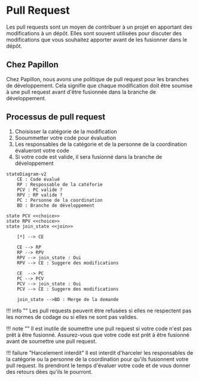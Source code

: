# Pull Request

Les pull requests sont un moyen de contribuer à un projet en apportant des modifications à un dépôt. Elles sont souvent utilisées pour discuter des modifications que vous souhaitez apporter avant de les fusionner dans le dépôt.

## Chez Papillon

Chez Papillon, nous avons une politique de pull request pour les branches de développement. Cela signifie que chaque modification doit être soumise à une pull request avant d'être fusionnée dans la branche de développement.

## Processus de pull request

1. Choisisser la catégorie de la modification
2. Sooummetter votre code pour évaluation
3. Les responsables de la catégorie et de la personne de la coordination évalueront votre code
4. Si votre code est valide, il sera fusionné dans la branche de développement

``` mermaid
stateDiagram-v2
    CE : Code évalué
    RP : Respossable de la catéforie
    PCV : PC valide ?
    RPV : RP valide ?
    PC : Personne de la coordination
    BD : Branche de développement

state PCV <<choice>>
state RPV <<choice>>
state join_state <<join>>

    [*] --> CE

    CE --> RP
    RP --> RPV
    RPV --> join_state : Oui
    RPV --> CE : Suggere des modifications

    CE  --> PC
    PC --> PCV
    PCV --> join_state : Oui
    PCV --> CE : Suggere des modifications

    join_state -->BD : Merge de la demande
```

!!! info ""
    Les pull requests peuvent être refusées si elles ne respectent pas les normes de codage ou si elles ne sont pas valides.

!!! note ""
    Il est inutile de soumettre une pull request si votre code n'est pas prêt à être fusionné. Assurez-vous que votre code est prêt à être fusionné avant de soumettre une pull request.

!!! failure "Harcelement interdit"
    Il est interdit d'harceler les responsables de la catégorie ou la personne de la coordination pour qu'ils fusionnent votre pull request. Ils prendront le temps d'évaluer votre code et de vous donner des retours dèes qu'ils le pourront.